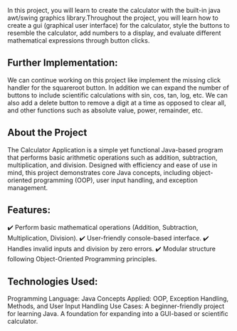 In this project, you will learn to create the  calculator with the built-in java awt/swing graphics library.Throughout the project, you will learn how to create a gui (graphical user interface) for the calculator, style the buttons to resemble the  calculator, add numbers to a display, and evaluate different  mathematical expressions through button clicks.
## Further Implementation:
We can continue working on this project like implement the missing click handler for the squareroot button. In addition we can expand the number of buttons to include scientific calculations with sin, cos, tan, log, etc. We can also add a delete button to remove a digit at a time as opposed to clear all, and other functions such as absolute value, power, remainder, etc.

## About the Project
The Calculator Application is a simple yet functional Java-based program that performs basic arithmetic operations such as addition, subtraction, multiplication, and division. Designed with efficiency and ease of use in mind, this project demonstrates core Java concepts, including object-oriented programming (OOP), user input handling, and exception management.

## Features:
✔️ Perform basic mathematical operations (Addition, Subtraction, Multiplication, Division).
✔️ User-friendly console-based interface.
✔️ Handles invalid inputs and division by zero errors.
✔️ Modular structure following Object-Oriented Programming principles.

## Technologies Used:
Programming Language: Java
Concepts Applied: OOP, Exception Handling, Methods, and User Input Handling
Use Cases:
A beginner-friendly project for learning Java.
A foundation for expanding into a GUI-based or scientific calculator.
